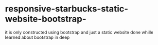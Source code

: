 # responsive-starbucks-static-website-bootstrap-
it is only constructed using bootstrap and just a static website done whille learned about bootstrap in deep
